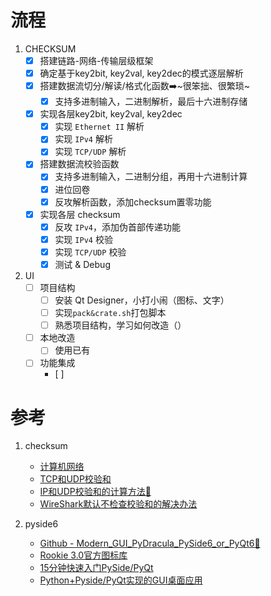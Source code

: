 # 流程
1. CHECKSUM
	- [x] 搭建链路-网络-传输层级框架
	-	[x] 确定基于key2bit, key2val, key2dec的模式逐层解析
	- [x] 搭建数据流切分/解读/格式化函数➡️~很笨拙、很繁琐~
		- [x] 支持多进制输入，二进制解析，最后十六进制存储
	- [x] 实现各层key2bit, key2val, key2dec
		- [x] 实现 `Ethernet II` 解析
		- [x] 实现 `IPv4` 解析
		- [x] 实现 `TCP/UDP` 解析
	- [x] 搭建数据流校验函数
		- [x] 支持多进制输入，二进制分组，再用十六进制计算
		- [x] 进位回卷
		- [x] 反攻解析函数，添加checksum置零功能
	- [x] 实现各层 checksum
		- [x] 反攻 `IPv4`，添加伪首部传递功能
		- [x] 实现 `IPv4` 校验
		- [x] 实现 `TCP/UDP` 校验
		- [x] 测试 & Debug

2. UI
	- [ ] 项目结构
		- [ ] 安装 Qt Designer，小打小闹（图标、文字）
		- [ ] 实现`pack&crate.sh`打包脚本
		- [ ] 熟悉项目结构，学习如何改造（）

	- [ ] 本地改造
		- [ ] 使用已有
	- [ ] 功能集成
		- [ ] 

# 参考
1. checksum
	- [计算机网络](https://www.bilibili.com/video/BV137411Z7LR)
	- [TCP和UDP校验和](https://www.bilibili.com/video/BV1F3411N7pr)
	- [IP和UDP校验和的计算方法🌟](https://www.bilibili.com/video/BV1fD4y1q7Dj)
	- [WireShark默认不检查校验和的解决办法](https://blog.csdn.net/stephenxu111/article/details/12945893)


2. pyside6
	- [Github - Modern_GUI_PyDracula_PySide6_or_PyQt6🌟](https://github.com/Wanderson-Magalhaes/Modern_GUI_PyDracula_PySide6_or_PyQt6)
	- [Rookie 3.0官方图标库](https://www.iconfont.cn/collections/detail?spm=a313x.7781069.1998910419.dc64b3430&cid=7077)
	- [15分钟快速入门PySide/PyQt](https://www.bilibili.com/video/BV18F411W7y2)
	- [Python+Pyside/PyQt实现的GUI桌面应用](https://www.bilibili.com/video/BV1i24y1X7pV)